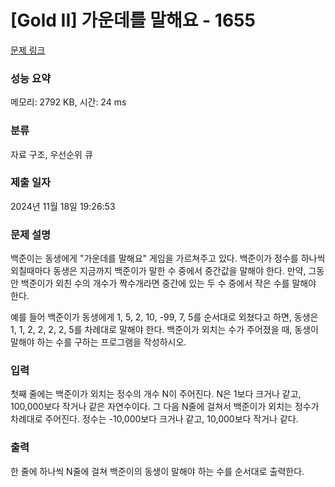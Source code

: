 # [Gold II] 가운데를 말해요 - 1655 

[문제 링크](https://www.acmicpc.net/problem/1655) 

### 성능 요약

메모리: 2792 KB, 시간: 24 ms

### 분류

자료 구조, 우선순위 큐

### 제출 일자

2024년 11월 18일 19:26:53

### 문제 설명

<p>백준이는 동생에게 "가운데를 말해요" 게임을 가르쳐주고 있다. 백준이가 정수를 하나씩 외칠때마다 동생은 지금까지 백준이가 말한 수 중에서 중간값을 말해야 한다. 만약, 그동안 백준이가 외친 수의 개수가 짝수개라면 중간에 있는 두 수 중에서 작은 수를 말해야 한다.</p>

<p>예를 들어 백준이가 동생에게 1, 5, 2, 10, -99, 7, 5를 순서대로 외쳤다고 하면, 동생은 1, 1, 2, 2, 2, 2, 5를 차례대로 말해야 한다. 백준이가 외치는 수가 주어졌을 때, 동생이 말해야 하는 수를 구하는 프로그램을 작성하시오.</p>

### 입력 

 <p>첫째 줄에는 백준이가 외치는 정수의 개수 N이 주어진다. N은 1보다 크거나 같고, 100,000보다 작거나 같은 자연수이다. 그 다음 N줄에 걸쳐서 백준이가 외치는 정수가 차례대로 주어진다. 정수는 -10,000보다 크거나 같고, 10,000보다 작거나 같다.</p>

### 출력 

 <p>한 줄에 하나씩 N줄에 걸쳐 백준이의 동생이 말해야 하는 수를 순서대로 출력한다.</p>

